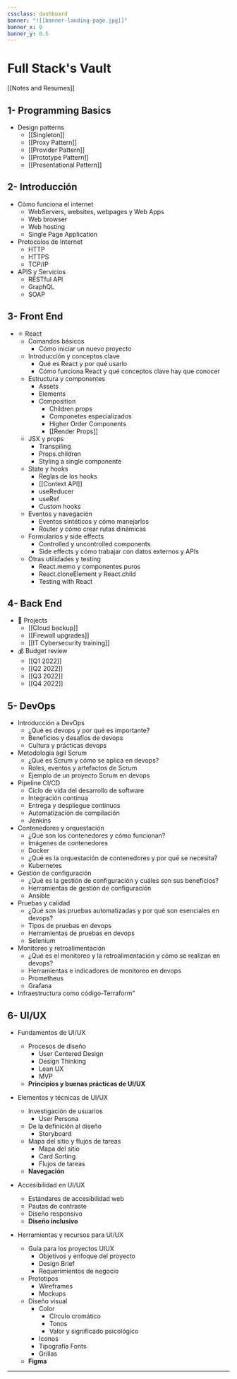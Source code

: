 ```yaml
---
cssclass: dashboard
banner: "![[banner-landing-page.jpg]]"
banner_x: 0
banner_y: 0.5
---
```

# Full Stack's Vault 

[[Notes and Resumes]]
## 1-  Programming Basics
- Design patterns
	- [[Singleton]]
	- [[Proxy Pattern]]
	- [[Provider Pattern]]
	- [[Prototype Pattern]]
	- [[Presentational Pattern]]
## 2-  Introducción
-   Cómo funciona el internet
    -   WebServers, websites, webpages y Web Apps
    -   Web browser
    -   Web hosting
    -   Single Page Application
-   Protocolos de Internet
    -   HTTP
    -   HTTPS
    -   TCP/IP
-   APIS y Servicios
    -   RESTful API
    -   GraphQL
    -   SOAP

## 3-  Front End
- ⚛️ React
	-   Comandos básicos
	    -   Cómo iniciar un nuevo proyecto
	-   Introducción y conceptos clave
	    -   Qué es React y por qué usarlo
	    -   Cómo funciona React y qué conceptos clave hay que conocer
	-   Estructura y componentes
	    -   Assets
	    -   Elements
	    -   Composition
	        -   Children props
	        -   Componetes especializados
	        -   Higher Order Components
	        -   [[Render Props]]
	-   JSX y props
	    -   Transpiling
	    -   Props.children
	    -   Styling a single componente
	-   State y hooks
	    -   Reglas de los hooks
	    -   [[Context API]]
	    -   useReducer
	    -   useRef
	    -   Custom hooks
	-   Eventos y navegación
	    -   Eventos sintéticos y cómo manejarlos
	    -   Router y cómo crear rutas dinámicas
	-   Formularios y side effects
	    -   Controlled y uncontrolled components
	    -   Side effects y cómo trabajar con datos externos y APIs
	-   Otras utilidades y testing
	    -   React.memo y componentes puros
	    -   React.cloneElement y React.child
	    -   Testing with React

## 4-  Back End
- 💼 Projects
	- [[Cloud backup]]
	- [[Firewall upgrades]]
	- [[IT Cybersecurity training]]
- 💰 Budget review
	- [[Q1 2022]]
	- [[Q2 2022]]
	- [[Q3 2022]]
	- [[Q4 2022]]

## 5-  DevOps
-   Introducción a DevOps
    -   ¿Qué es devops y por qué es importante?
    -   Beneficios y desafíos de devops
    -   Cultura y prácticas devops
-   Metodología ágil Scrum
    -   ¿Qué es Scrum y cómo se aplica en devops?
    -   Roles, eventos y artefactos de Scrum
    -   Ejemplo de un proyecto Scrum en devops
-   Pipeline CI/CD
    -   Ciclo de vida del desarrollo de software
    -   Integración continua
    -   Entrega y despliegue continuos
    -   Automatización de compilación
    -   Jenkins
-   Contenedores y orquestación
    -   ¿Qué son los contenedores y cómo funcionan?
    -   Imágenes de contenedores
    -   Docker
    -   ¿Qué es la orquestación de contenedores y por qué se necesita?
    -   Kubernetes
-   Gestión de configuración
    -   ¿Qué es la gestión de configuración y cuáles son sus beneficios?
    -   Herramientas de gestión de configuración
    -   Ansible
-   Pruebas y calidad
    -   ¿Qué son las pruebas automatizadas y por qué son esenciales en devops?
    -   Tipos de pruebas en devops
    -   Herramientas de pruebas en devops
    -   Selenium
-   Monitoreo y retroalimentación
    -   ¿Qué es el monitoreo y la retroalimentación y cómo se realizan en devops?
    -   Herramientas e indicadores de monitoreo en devops
    -   Prometheus
    -   Grafana
-   Infraestructura como código-Terraform"
## 6-  UI/UX
-   Fundamentos de UI/UX
    -   Procesos de diseño
        -   User Centered Design
        -   Design Thinking
        -   Lean UX
        -   MVP
    -   **Principios y buenas prácticas de UI/UX** 

-   Elementos y técnicas de UI/UX
    -   Investigación de usuarios
        -   User Persona
    -   De la definición al diseño
        -   Storyboard
    -   Mapa del sitio y flujos de tareas
        -   Mapa del sitio
        -   Card Sorting
        -   Flujos de tareas
    -   **Navegación** 
-   Accesibilidad en UI/UX
    -   Estándares de accesibilidad web
    -   Pautas de contraste
    -   Diseño responsivo
    -   **Diseño inclusivo**
-   Herramientas y recursos para UI/UX
    -   Guía para los proyectos UIUX
        -   Objetivos y enfoque del proyecto
        -   Design Brief
        -   Requerimientos de negocio
    -   Prototipos
        -   Wireframes
        -   Mockups
    -   Diseño visual
        -   Color
            -   Círculo cromático
            -   Tonos
            -   Valor y significado psicológico
        -   Iconos
        -   Tipografía Fonts
        -   Grillas
    -   **Figma** 

<hr>
